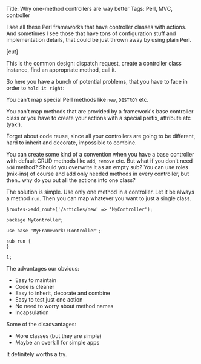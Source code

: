 Title: Why one-method controllers are way better
Tags: Perl, MVC, controller

I see all these Perl frameworks that have controller classes with actions. And
sometimes I see those that have tons of configuration stuff and implementation
details, that could be just thrown away by using plain Perl.

[cut]

This is the common design: dispatch request, create a controller class instance,
find an appropriate method, call it.

So here you have a bunch of potential problems, that you have to face in order
to `hold it right`:

You can't map special Perl methods like `new`, `DESTROY` etc.

You can't map methods that are provided by a framework's base controller class
or you have to create your actions with a special prefix, attribute etc (yak!).

Forget about code reuse, since all your controllers are going to be different,
hard to inherit and decorate, impossible to combine.

You can create some kind of a convention when you have a base controller with
default CRUD methods like `add`, `remove` etc. But what if you don't need
`add` method? Should you overwrite it as an empty sub? You can use roles
(mix-ins) of course and add only needed methods in every controller, but then..
why do you put all the actions into one class?

The solution is simple. Use only one method in a controller. Let it be always a
method `run`. Then you can map whatever you want to just a single class.

    $routes->add_route('/articles/new' => 'MyController');

    package MyController;

    use base 'MyFramework::Controller';

    sub run {
    }

    1;

The advantages our obvious:

- Easy to maintain
- Code is cleaner
- Easy to inherit, decorate and combine
- Easy to test just one action
- No need to worry about method names
- Incapsulation

Some of the disadvantages:

- More classes (but they are simple)
- Maybe an overkill for simple apps

It definitely worths a try.
